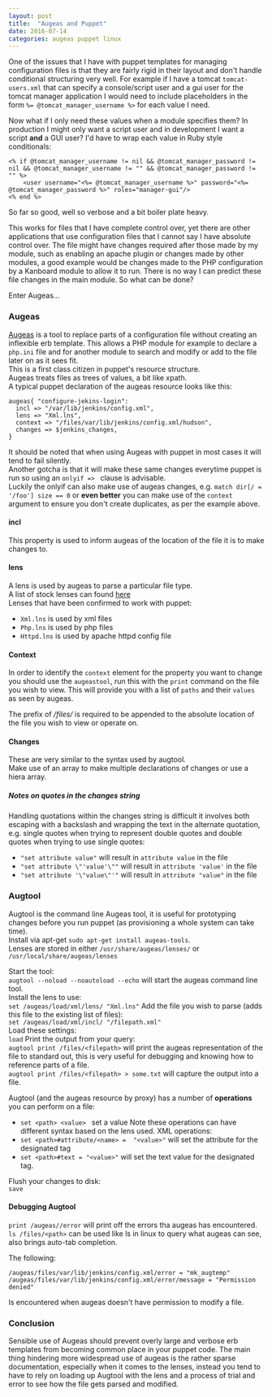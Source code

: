 ```yaml
---
layout: post
title:  "Augeas and Puppet"
date: 2016-07-14
categories: augeas puppet linux
---
```


One of the issues that I have with puppet templates for managing configuration files is that they are fairly rigid in their layout and don't handle conditional structuring very well. For example if I have a tomcat `tomcat-users.xml` that can specify a console/script user and a gui user for the tomcat manager application I would need to include placeholders in the form `%= @tomcat_manager_username %>` for each value I need.  

Now what if I only need these values when a module specifies them? In production I might only want a script user and in development I want a script **and** a GUI user? I'd have to wrap each value in Ruby style conditionals:

```
<% if @tomcat_manager_username != nil && @tomcat_manager_password != nil && @tomcat_manager_username != "" && @tomcat_manager_password != "" %>	
	<user username="<%= @tomcat_manager_username %>" password="<%= @tomcat_manager_password %>" roles="manager-gui"/>
<% end %>
```

So far so good, well so verbose and a bit boiler plate heavy.  

This works for files that I have complete control over, yet there are other applications that use configuration files that I cannot say I have absolute control over. The file might have changes required after those made by my module, such as enabling an apache plugin or changes made by other modules, a good example would be changes made to the PHP configuration by a Kanboard module to allow it to run. There is no way I can predict these file changes in the main module. So what can be done?  

Enter Augeas...  

### Augeas
[Augeas](http://augeas.net) is a tool to replace parts of a configuration file without creating an inflexible erb template. This allows a PHP module for example to declare a `php.ini` file and for another module to search and modify or add to the file later on as it sees fit.  
This is a first class citizen in puppet's resource structure.  
Augeas treats files as trees of values, a bit like xpath.  
A typical puppet declaration of the augeas resource looks like this:  
```
augeas{ "configure-jekins-login":
  incl => "/var/lib/jenkins/config.xml",
  lens => "Xml.lns",
  context => "/files/var/lib/jenkins/config.xml/hudson",
  changes => $jenkins_changes,
}
```
It should be noted that when using Augeas with puppet in most cases it will tend to fail silently.  
Another gotcha is that it will make these same changes everytime puppet is run so using an `onlyif => ` clause is advisable.  
Luckily the onlyif can also make use of augeas changes, e.g. `match dir[/ = '/foo'] size == 0` or **even better** you can make use of the `context` argument to ensure you don't create duplicates, as per the example above.  
#### incl
This property is used to inform augeas of the location of the file it is to make changes to.  
#### lens
A lens is used by augeas to parse a particular file type.  
A list of stock lenses can found [here](http://augeas.net/stock_lenses.html)  
Lenses that have been confirmed to work with puppet:
* `Xml.lns` is used by xml files
* `Php.lns` is used by php files
* `Httpd.lns` is used by apache httpd config file
#### Context
In order to identify the `context` element for the property you want to change you should use the `augeastool`, run this with the `print` command on the file you wish to view.
This will provide you with a list of `paths` and their `values` as seen by augeas.  

The prefix of */files/* is required to be appended to the absolute location of the file you wish to view or operate on.

#### Changes
These are very similar to the syntax used by augtool.  
Make use of an array to make multiple declarations of changes or use a hiera array.  

##### Notes on quotes in the changes string
Handling quotations within the changes string is difficult it involves both escaping with a backslash and wrapping the text in the alternate quotation, e.g. single quotes when trying to represent double quotes and double quotes when trying to use single quotes:  
* `"set attribute value"` will result in `attribute value` in the file
* `"set attribute \"'value'\""` will result in `attribute 'value'` in the file
* `"set attribute '\"value\"'"` will result in `attribute "value"` in the file

### Augtool
Augtool is the command line Augeas tool, it is useful for prototyping changes before you run puppet (as provisioning a whole system can take time).  
Install via apt-get `sudo apt-get install augeas-tools`.  
Lenses are stored in either `/usr/share/augeas/lenses/` or `/usr/local/share/augeas/lenses`  

Start the tool:  
`augtool --noload --noautoload --echo` will start the augeas command line tool.  
Install the lens to use:  
`set /augeas/load/xml/lens/ "Xml.lns"`
Add the file you wish to parse (adds this file to the existing list of files):  
`set /augeas/load/xml/incl/ "/filepath.xml"`  
Load these settings:  
`load`
Print the output from your query:  
`augtool print /files/<filepath>` will print the augeas representation of the file to standard out, this is very useful for debugging and knowing how to reference parts of a file.  
`augtool print /files/<filepath> > some.txt` will capture the output into a file.  

Augtool (and the augeas resource by proxy) has a number of **operations** you can perform on a file:
* `set <path> <value> ` set a value
Note these operations can have different <value> syntax based on the lens used.
XML operations:
* `set <path>#attribute/<name> =  "<value>"` will set the attribute for the designated tag  
* `set <path>#text = "<value>"` will set the text value for the designated tag.  

Flush your changes to disk:  
`save`  
#### Debugging Augtool
`print /augeas//error` will print off the errors tha augeas has encountered.  
`ls /files/<path>` can be used like ls in linux to query what augeas can see, also brings auto-tab completion.  

The following:
```
/augeas/files/var/lib/jenkins/config.xml/error = "mk_augtemp"
/augeas/files/var/lib/jenkins/config.xml/error/message = "Permission denied"
```
Is encountered when augeas doesn't have permission to modify a file.  

### Conclusion
Sensible use of Augeas should prevent overly large and verbose erb templates from becoming common place in your puppet code. The main thing hindering more widespread use of augeas is the rather sparse documentation, especially when it comes to the lenses, instead you tend to have to rely on loading up Augtool with the lens and a process of trial and error to see how the file gets parsed and modified.  






